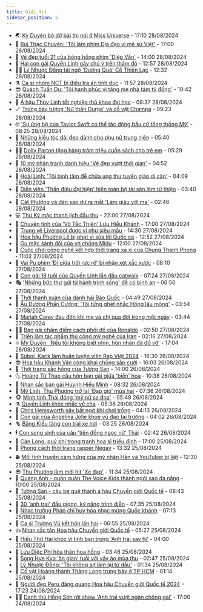 ```yaml
---
title: Giải trí
sidebar_position: 5
---
```


<!-- vnexpress-giai-tri:START -->
- 🌏 [Kỳ Duyên bỏ dở bài thi nói ở Miss Universe](https://vnexpress.net/ky-duyen-bo-do-bai-thi-noi-o-miss-universe-4786890.html) - 17:10 28/08/2024
- 💫 [Bùi Thạc Chuyên: &#39;Tôi làm phim Địa đạo vì mê sử Việt&#39;](https://vnexpress.net/bui-thac-chuyen-toi-lam-phim-dia-dao-vi-me-su-viet-4786757.html) - 17:00 28/08/2024
- 🌮 [Vẻ đẹp tuổi 21 của bóng hồng phim &#39;Diệp Vấn&#39;](https://vnexpress.net/ve-dep-tuoi-21-cua-bong-hong-phim-diep-van-4786771.html) - 14:00 28/08/2024
- 🧠 [Hai con gái Quyền Linh gây chú ý trên thảm đỏ](https://vnexpress.net/hai-con-gai-quyen-linh-gay-chu-y-tren-tham-do-4786859.html) - 12:57 28/08/2024
- 👨‍🏫 [Lý Nhược Đồng tái ngộ &#39;Dương Quá&#39; Cổ Thiên Lạc](https://vnexpress.net/ly-nhuoc-dong-tai-ngo-duong-qua-co-thien-lac-4786853.html) - 12:32 28/08/2024
- ⚗️ [Ca sĩ nhóm NCT bị điều tra án tình dục](https://vnexpress.net/ca-si-nhom-nct-bi-dieu-tra-an-tinh-duc-4786846.html) - 11:57 28/08/2024
- 😎 [Quách Tuấn Du: &#39;Tôi hạnh phúc vì tặng mẹ nhà tám tỷ đồng&#39;](https://vnexpress.net/quach-tuan-du-toi-hanh-phuc-vi-tang-me-nha-tam-ty-dong-4786010.html) - 10:42 28/08/2024
- 🫣 [Á hậu Thùy Linh tốt nghiệp thủ khoa đại học](https://vnexpress.net/a-hau-thuy-linh-tot-nghiep-thu-khoa-dai-hoc-4786677.html) - 09:37 28/08/2024
- 🪄 [Trưng bày tượng &#39;Nữ thần Durga&#39; và cổ vật Champa](https://vnexpress.net/trung-bay-tuong-nu-than-durga-va-co-vat-champa-4786725.html) - 09:23 28/08/2024
- 🤓 [&#39;Sự ủng hộ của Taylor Swift có thể tác động bầu cử tổng thống Mỹ&#39;](https://vnexpress.net/su-ung-ho-cua-taylor-swift-co-the-tac-dong-bau-cu-tong-thong-my-4786182.html) - 08:25 28/08/2024
- 🫶 [Những kiểu tóc dài đẹp dành cho phụ nữ trung niên](https://vnexpress.net/nhung-kieu-toc-dai-dep-danh-cho-phu-nu-trung-nien-4785002.html) - 05:40 28/08/2024
- 🧑‍🏫 [Dolly Parton tặng hàng trăm triệu cuốn sách cho trẻ em](https://vnexpress.net/dolly-parton-tang-hang-tram-trieu-cuon-sach-cho-tre-em-4786494.html) - 05:29 28/08/2024
- 🦄 [10 mỹ nhân tranh danh hiệu &#39;Vẻ đẹp vượt thời gian&#39;](https://vnexpress.net/10-my-nhan-tranh-danh-hieu-ve-dep-vuot-thoi-gian-4786577.html) - 04:52 28/08/2024
- 💫 [Hoài Linh: &#39;Tôi bình tâm để chữa ung thư tuyến giáp di căn&#39;](https://vnexpress.net/hoai-linh-toi-binh-tam-de-chua-ung-thu-tuyen-giap-di-can-4786355.html) - 04:09 28/08/2024
- 🎊 [Diễn viên &#39;Thần điêu đại hiệp&#39; hiến toàn bộ tài sản làm từ thiện](https://vnexpress.net/dien-vien-than-dieu-dai-hiep-hien-toan-bo-tai-san-lam-tu-thien-4786560.html) - 03:40 28/08/2024
- 👹 [Cát Phượng và dàn sao dự ra mắt &#39;Làm giàu với ma&#39;](https://vnexpress.net/cat-phuong-va-dan-sao-du-ra-mat-lam-giau-voi-ma-4786495.html) - 02:46 28/08/2024
- 💻 [Thư Kỳ mặc thanh lịch đầu thu](https://vnexpress.net/thu-ky-mac-thanh-lich-dau-thu-4786349.html) - 22:00 27/08/2024
- 🤡 [Chuyện tình của &#39;Võ Tắc Thiên&#39; Lưu Hiểu Khánh](https://vnexpress.net/chuyen-tinh-cua-vo-tac-thien-luu-hieu-khanh-4786209.html) - 17:00 27/08/2024
- 🥰 [Trung vệ Liverpool được ví như siêu mẫu](https://vnexpress.net/trung-ve-liverpool-duoc-vi-nhu-sieu-mau-4785213.html) - 14:30 27/08/2024
- 🚀 [Hoa hậu Phương Lê bị phạt vì sửa lời Quốc ca](https://vnexpress.net/hoa-hau-phuong-le-bi-phat-vi-sua-loi-quoc-ca-4786409.html) - 12:52 27/08/2024
- 📝 [Gu mặc sánh đôi của vợ chồng Midu](https://vnexpress.net/gu-mac-sanh-doi-cua-vo-chong-midu-4786096.html) - 12:00 27/08/2024
- 🐲 [Cuộc chơi công nghệ kết hợp thời trang xa xỉ của Chung Thanh Phong](https://vnexpress.net/cuoc-choi-cong-nghe-ket-hop-thoi-trang-xa-xi-cua-chung-thanh-phong-4786232.html) - 11:02 27/08/2024
- 🎃 [Vai Pu phim &#39;Đi giữa trời rực rỡ&#39; bị nhận xét xấc xược](https://vnexpress.net/vai-pu-phim-di-giua-troi-ruc-ro-bi-nhan-xet-xac-xuoc-4786013.html) - 08:10 27/08/2024
- 🤠 [Con gái 18 tuổi của Quyền Linh lần đầu catwalk](https://vnexpress.net/con-gai-18-tuoi-cua-quyen-linh-lan-dau-catwalk-4786229.html) - 07:24 27/08/2024
- 🎭 [&#39;Những bức thư gửi từ hành trình sống&#39; để có bình an](https://vnexpress.net/nhung-buc-thu-gui-tu-hanh-trinh-song-de-co-binh-an-4782502.html) - 06:50 27/08/2024
- 🧰 [Thời thanh xuân của danh hài Bảo Quốc](https://vnexpress.net/thoi-thanh-xuan-cua-danh-hai-bao-quoc-4785950.html) - 04:49 27/08/2024
- 🦍 [Âu Dương Phấn Cường: &#39;Tôi từng ghét nhắc Hồng lâu mộng&#39;](https://vnexpress.net/au-duong-phan-cuong-toi-tung-ghet-nhac-hong-lau-mong-4786082.html) - 03:54 27/08/2024
- 🌝 [Mariah Carey đau đớn khi mẹ và chị qua đời trong một ngày](https://vnexpress.net/mariah-carey-dau-don-khi-me-va-chi-qua-doi-trong-mot-ngay-4786045.html) - 03:44 27/08/2024
- 🧑‍💻 [Bạn gái chấm điểm cách phối đồ của Ronaldo](https://vnexpress.net/ban-gai-cham-diem-cach-phoi-do-cua-ronaldo-4785972.html) - 02:50 27/08/2024
- 🥸 [Triển lãm tác phẩm thủ công mỹ nghệ của Iran](https://vnexpress.net/trien-lam-tac-pham-thu-cong-my-nghe-cua-iran-4785836.html) - 02:16 27/08/2024
- 🔥 [Mỹ Duyên: &#39;Nếu tôi không biết nhịn, hôn nhân đã đổ vỡ&#39;](https://vnexpress.net/my-duyen-neu-toi-khong-biet-nhin-hon-nhan-da-do-vo-4781765.html) - 17:04 26/08/2024
- 🐎 [Suboi, Karik làm huấn luyện viên Rap Việt 2024](https://vnexpress.net/suboi-karik-lam-huan-luyen-vien-rap-viet-2024-4785971.html) - 16:30 26/08/2024
- 😎 [Hoa hậu Khánh Vân công khai chồng sắp cưới](https://vnexpress.net/hoa-hau-khanh-van-cong-khai-chong-sap-cuoi-4785969.html) - 16:03 26/08/2024
- 🦄 [Thời trang sắc hồng của Tường San](https://vnexpress.net/thoi-trang-sac-hong-cua-tuong-san-4785685.html) - 14:00 26/08/2024
- 🌜 [Hoàng Tử Thao cầu hôn bạn gái giữa &#39;biển&#39; hoa](https://vnexpress.net/hoang-tu-thao-cau-hon-ban-gai-giua-bien-hoa-4785897.html) - 10:38 26/08/2024
- 🚦 [Nhan sắc bạn gái Huỳnh Hiểu Minh](https://vnexpress.net/nhan-sac-ban-gai-huynh-hieu-minh-4785785.html) - 08:32 26/08/2024
- 🧐 [Mỹ Linh, Thu Phương trở lại &#39;Đạp gió&#39; mùa hai](https://vnexpress.net/my-linh-thu-phuong-tro-lai-dap-gio-mua-hai-4785773.html) - 07:36 26/08/2024
- 🐵 [Minh tinh Thái đóng &#39;mỹ nữ sa đọa&#39;](https://vnexpress.net/minh-tinh-thai-dong-my-nu-sa-doa-4785656.html) - 05:48 26/08/2024
- ⚗️ [Quyền Linh khóc nhắc về cha](https://vnexpress.net/quyen-linh-khoc-nhac-ve-cha-4785726.html) - 05:38 26/08/2024
- 👺 [Chris Hemsworth gây bất ngờ khi chơi trống](https://vnexpress.net/chris-hemsworth-gay-bat-ngo-khi-choi-trong-4785686.html) - 04:13 26/08/2024
- 🌊 [Con gái của Angelina Jolie khoe vũ đạo tại trường](https://vnexpress.net/con-gai-cua-angelina-jolie-khoe-vu-dao-tai-truong-4785653.html) - 04:02 26/08/2024
- 🪜 [Bằng Kiều tặng con trai xe hơi](https://vnexpress.net/bang-kieu-tang-con-trai-xe-hoi-4785643.html) - 03:25 26/08/2024
- 🕴 [Con song sinh của cặp &#39;tiên đồng ngọc nữ&#39; Thái](https://vnexpress.net/con-song-sinh-cua-cap-tien-dong-ngoc-nu-thai-4785247.html) - 02:42 26/08/2024
- 💃 [Càn Long, quý phi trong tranh họa sĩ triều đình](https://vnexpress.net/can-long-quy-phi-trong-tranh-hoa-si-trieu-dinh-4785476.html) - 17:00 25/08/2024
- 🦄 [Phong cách thời trang rapper Negav](https://vnexpress.net/phong-cach-thoi-trang-rapper-negav-4785499.html) - 13:32 25/08/2024
- ⛽️ [Mối tình truyền cảm hứng của mỹ nhân Hàn và YouTuber bị liệt](https://vnexpress.net/moi-tinh-truyen-cam-hung-cua-my-nhan-han-va-youtuber-bi-liet-4785409.html) - 12:30 25/08/2024
- 😎 [Thu Phương làm mới hit &#39;Xe đạp&#39;](https://vnexpress.net/thu-phuong-lam-moi-hit-xe-dap-4785395.html) - 11:34 25/08/2024
- 🌊 [Quang Anh - quán quân The Voice Kids thành ngôi sao đa năng](https://vnexpress.net/quang-anh-quan-quan-the-voice-kids-thanh-ngoi-sao-da-nang-4784771.html) - 10:00 25/08/2024
- 🐲 [Tường San - cậu bé quê thành á hậu Chuyển giới Quốc tế](https://vnexpress.net/tuong-san-cau-be-que-thanh-a-hau-chuyen-gioi-quoc-te-4785447.html) - 08:43 25/08/2024
- 💂 [30 &#39;anh trai&#39; đấu giọng, kỹ năng trình diễn](https://vnexpress.net/30-anh-trai-dau-giong-ky-nang-trinh-dien-4785354.html) - 07:35 25/08/2024
- 🙉 [Nhạc trưởng Pháp chỉ huy hòa nhạc mừng Quốc khánh](https://vnexpress.net/nhac-truong-phap-chi-huy-hoa-nhac-mung-quoc-khanh-4784426.html) - 07:13 25/08/2024
- 💪 [Ca sĩ Trường Vũ kết hôn lần hai](https://vnexpress.net/ca-si-truong-vu-ket-hon-lan-hai-4785329.html) - 06:55 25/08/2024
- 👍 [Nhan sắc tân Hoa hậu Chuyển giới Quốc tế](https://vnexpress.net/nhan-sac-tan-hoa-hau-chuyen-gioi-quoc-te-4785404.html) - 05:27 25/08/2024
- 💪 [Hiếu Thứ Hai khóc vì tình bạn trong &#39;Anh trai say hi&#39;](https://vnexpress.net/hieu-thu-hai-khoc-vi-tinh-ban-trong-anh-trai-say-hi-4785420.html) - 04:00 25/08/2024
- 💄 [Lưu Diệc Phi hóa thân hoa hồng](https://vnexpress.net/luu-diec-phi-hoa-than-hoa-hong-4785403.html) - 03:46 25/08/2024
- 🦩 [Song Hye Kyo &#39;ăn gian&#39; tuổi với váy áo mùa thu](https://vnexpress.net/song-hye-kyo-an-gian-tuoi-voi-vay-ao-mua-thu-4785397.html) - 02:47 25/08/2024
- 🥸 [Lý Nhược Đồng: &#39;Tôi không sợ làm lại từ đầu&#39;](https://vnexpress.net/ly-nhuoc-dong-toi-khong-so-lam-lai-tu-dau-4785363.html) - 01:34 25/08/2024
- 🧰 [Cổ vật Hoàng thành Thăng Long trưng bày ở TP HCM](https://vnexpress.net/co-vat-hoang-thanh-thang-long-trung-bay-o-tp-hcm-4784829.html) - 01:14 25/08/2024
- 💼 [Người đẹp Peru đăng quang Hoa hậu Chuyển giới Quốc tế 2024](https://vnexpress.net/nguoi-dep-peru-dang-quang-hoa-hau-chuyen-gioi-quoc-te-2024-4785305.html) - 17:23 24/08/2024
- 🧑‍💻 [Danh thủ Hồng Sơn rời show &#39;Anh trai vượt ngàn chông gai&#39;](https://vnexpress.net/danh-thu-hong-son-roi-show-anh-trai-vuot-ngan-chong-gai-4785339.html) - 17:00 24/08/2024<!-- vnexpress-giai-tri:END -->
